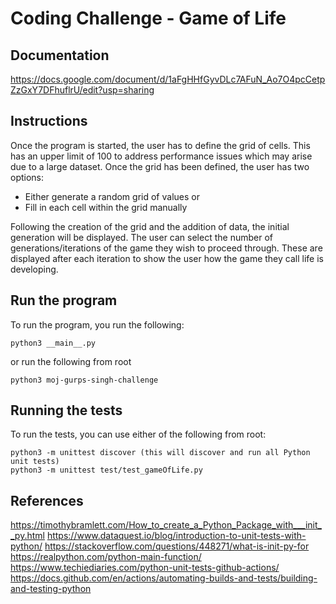 # Coding Challenge - Game of Life



## Documentation

https://docs.google.com/document/d/1aFgHHfGyvDLc7AFuN_Ao7O4pcCetpZzGxY7DFhuflrU/edit?usp=sharing

## Instructions

Once the program is started, the user has to define the grid of cells. This has an upper limit of 100 to address performance issues which 
may arise due to a large dataset. Once the grid has been defined, the user has two options:
- Either generate a random grid of values or
- Fill in each cell within the grid manually

Following the creation of the grid and the addition of data, the initial generation
will be displayed. The user can select the number of generations/iterations of the 
game they wish to proceed through. These are displayed after each iteration to show the user
how the game they call life is developing.

## Run the program

To run the program, you run the following:
```
python3 __main__.py
```
or run the following from root
```
python3 moj-gurps-singh-challenge
```

## Running the tests

To run the tests, you can use either of the following from root:
```
python3 -m unittest discover (this will discover and run all Python unit tests)
python3 -m unittest test/test_gameOfLife.py
```

## References

https://timothybramlett.com/How_to_create_a_Python_Package_with___init__py.html
https://www.dataquest.io/blog/introduction-to-unit-tests-with-python/
https://stackoverflow.com/questions/448271/what-is-init-py-for
https://realpython.com/python-main-function/
https://www.techiediaries.com/python-unit-tests-github-actions/
https://docs.github.com/en/actions/automating-builds-and-tests/building-and-testing-python